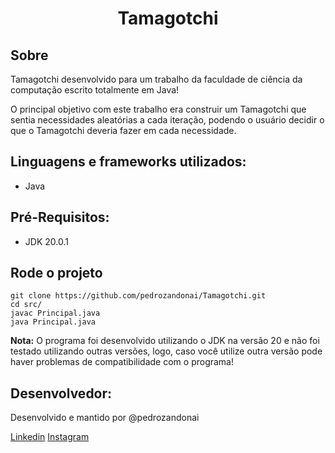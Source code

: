 <h1 align="center">
  Tamagotchi
</h1>

## Sobre
Tamagotchi desenvolvido para um trabalho da faculdade de ciência da computação escrito totalmente em Java!

O principal objetivo com este trabalho era construir um Tamagotchi que sentia necessidades aleatórias a cada iteração, podendo o usuário decidir o que o Tamagotchi deveria fazer em cada necessidade.

## Linguagens e frameworks utilizados:
- Java

## Pré-Requisitos:
- JDK 20.0.1

## Rode o projeto
````
git clone https://github.com/pedrozandonai/Tamagotchi.git
cd src/
javac Principal.java
java Principal.java
````

**Nota:** O programa foi desenvolvido utilizando o JDK na versão 20 e não foi testado utilizando outras versões, logo, caso você utilize outra versão pode haver problemas de compatibilidade com o programa!

## Desenvolvedor:
Desenvolvido e mantido por @pedrozandonai

[Linkedin](https://www.linkedin.com/in/pedrohzandonaip/)
[Instagram](https://www.instagram.com/pedrozandonai/)


